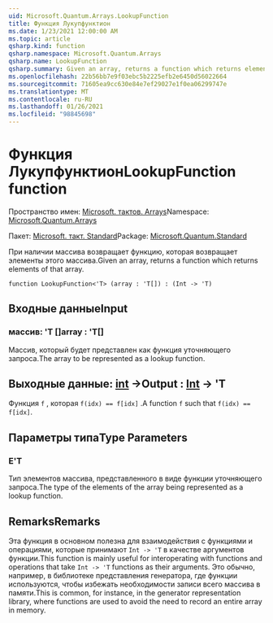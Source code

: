 ```yaml
---
uid: Microsoft.Quantum.Arrays.LookupFunction
title: Функция Лукупфунктион
ms.date: 1/23/2021 12:00:00 AM
ms.topic: article
qsharp.kind: function
qsharp.namespace: Microsoft.Quantum.Arrays
qsharp.name: LookupFunction
qsharp.summary: Given an array, returns a function which returns elements of that array.
ms.openlocfilehash: 22b56bb7e9f03ebc5b2225efb2e6450d56022664
ms.sourcegitcommit: 71605ea9cc630e84e7ef29027e1f0ea06299747e
ms.translationtype: MT
ms.contentlocale: ru-RU
ms.lasthandoff: 01/26/2021
ms.locfileid: "98845698"
---
```

# <a name="lookupfunction-function"></a><span data-ttu-id="6133c-102">Функция Лукупфунктион</span><span class="sxs-lookup"><span data-stu-id="6133c-102">LookupFunction function</span></span>

<span data-ttu-id="6133c-103">Пространство имен: [Microsoft. тактов. Arrays](xref:Microsoft.Quantum.Arrays)</span><span class="sxs-lookup"><span data-stu-id="6133c-103">Namespace: [Microsoft.Quantum.Arrays](xref:Microsoft.Quantum.Arrays)</span></span>

<span data-ttu-id="6133c-104">Пакет: [Microsoft. такт. Standard](https://nuget.org/packages/Microsoft.Quantum.Standard)</span><span class="sxs-lookup"><span data-stu-id="6133c-104">Package: [Microsoft.Quantum.Standard](https://nuget.org/packages/Microsoft.Quantum.Standard)</span></span>


<span data-ttu-id="6133c-105">При наличии массива возвращает функцию, которая возвращает элементы этого массива.</span><span class="sxs-lookup"><span data-stu-id="6133c-105">Given an array, returns a function which returns elements of that array.</span></span>

```qsharp
function LookupFunction<'T> (array : 'T[]) : (Int -> 'T)
```


## <a name="input"></a><span data-ttu-id="6133c-106">Входные данные</span><span class="sxs-lookup"><span data-stu-id="6133c-106">Input</span></span>

### <a name="array--t"></a><span data-ttu-id="6133c-107">массив: 'T []</span><span class="sxs-lookup"><span data-stu-id="6133c-107">array : 'T[]</span></span>

<span data-ttu-id="6133c-108">Массив, который будет представлен как функция уточняющего запроса.</span><span class="sxs-lookup"><span data-stu-id="6133c-108">The array to be represented as a lookup function.</span></span>



## <a name="output--int---t"></a><span data-ttu-id="6133c-109">Выходные данные: [int](xref:microsoft.quantum.lang-ref.int) -></span><span class="sxs-lookup"><span data-stu-id="6133c-109">Output : [Int](xref:microsoft.quantum.lang-ref.int) -> 'T</span></span>

<span data-ttu-id="6133c-110">Функция `f` , которая `f(idx) == f[idx]` .</span><span class="sxs-lookup"><span data-stu-id="6133c-110">A function `f` such that `f(idx) == f[idx]`.</span></span>

## <a name="type-parameters"></a><span data-ttu-id="6133c-111">Параметры типа</span><span class="sxs-lookup"><span data-stu-id="6133c-111">Type Parameters</span></span>

### <a name="t"></a><span data-ttu-id="6133c-112">Е</span><span class="sxs-lookup"><span data-stu-id="6133c-112">'T</span></span>

<span data-ttu-id="6133c-113">Тип элементов массива, представленного в виде функции уточняющего запроса.</span><span class="sxs-lookup"><span data-stu-id="6133c-113">The type of the elements of the array being represented as a lookup function.</span></span>

## <a name="remarks"></a><span data-ttu-id="6133c-114">Remarks</span><span class="sxs-lookup"><span data-stu-id="6133c-114">Remarks</span></span>

<span data-ttu-id="6133c-115">Эта функция в основном полезна для взаимодействия с функциями и операциями, которые принимают `Int -> 'T` в качестве аргументов функции.</span><span class="sxs-lookup"><span data-stu-id="6133c-115">This function is mainly useful for interoperating with functions and operations that take `Int -> 'T` functions as their arguments.</span></span> <span data-ttu-id="6133c-116">Это обычно, например, в библиотеке представления генератора, где функции используются, чтобы избежать необходимости записи всего массива в памяти.</span><span class="sxs-lookup"><span data-stu-id="6133c-116">This is common, for instance, in the generator representation library, where functions are used to avoid the need to record an entire array in memory.</span></span>